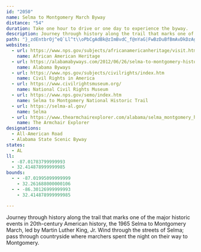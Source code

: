 ```yaml
---
id: "2050"
name: Selma to Montgomery March Byway
distance: "54"
duration: Take one hour to drive or one day to experience the byway.
description: Journey through history along the trail that marks one of the major historic events in 20th-century American history, the 1965 Selma to Montgomery March, led by Martin Luther King, Jr. Wind through the streets of Selma; pass through countryside where marchers spent the night on their way to Montgomery.
path: "}_zdEntbrOj^eQ`Ll^t\\oPbCgAdBk@zImBvdC_f@nYaG|FwBzDuBfBmAvDkDzAgB`DuEbDsHz@mC|P_q@xCuKnQuh@fB_GxRcl@lCgHxBgErEmHrRoWj@k@|@uAtBeCrjAi|AtNkPvb@oe@dNwNnCsEhBuEfAqFh@}FnBid@zL_eCh@aEbByGrT{l@jKwYn@kCt@}DlXiaDfBcRnBiNlBaKbCyJ~D{N|@aEh@eEXyFrB{mAj@}Kl@mH~@{IbAgH~BgMdL{i@bAmE~AeFrD}IrAeC~EgHn_AmmAlCoEhBgFn@_C~@_FzEs`@xF}b@ld@{pCpA_Fv@gB`N{TvAoD^wAlU}oAZiA~QacAv@yEdAoM|C_h@fKaiBDeLa@ws@TmFXsBbAaFf]}yAbAaF^kFDoFi@etC[ebAs@}MuTqcCw@aJi@qI_@iJUmNc@}sAKgFYgF}@yIwIan@e@mFYoFIgJRiJlCes@DoFEuFkCkbAEqFC{I^it@AqYs@acAYc~AKmFw@uMWsCc@sCwA_FiXwv@gFuLmF_L}CsH_DuGqIoRyAyCkHqLsBgEeBqE{H_We`@ylAyC{LyAuHy@mGaAeL{Buh@YmCs@kDe@sAiCoEyMiSoOkVeAqBsAmDiAsDi@uCwEw_@o@mJMeDAwIbAc\\McKs@qIg@iD{Gc^oCuPmAgNcGmy@__@cmGcAcVw@q^J]?cF@_CBeBGm@?i@?e@?aA?]oD@YMwNLkJ]gEg@}W{F{F{BmQsKcHsDwG{BgCk@c@?e_AmUcGu@sNYmFe@{^_IaAg@aAy@e@_Ao@oBa@qCAaAEaVYy^Hg@CgJU@e@BgSLyEGk}@l@Se[uPNO@[BiA@WDE}HH]iVcVYi@m@@mWgb@D[PMX]Aw@AIBOKeGu@ue@"
websites:
  - url: https://www.nps.gov/subjects/africanamericanheritage/visit.htm
    name: African American Heritage
  - url: https://alabamabyways.com/2012/06/26/selma-to-montgomery-historic-trail/
    name: Alabama Byways
  - url: https://www.nps.gov/subjects/civilrights/index.htm
    name: Civil Rights in America
  - url: https://www.civilrightsmuseum.org/
    name: National Civil Rights Museum
  - url: https://www.nps.gov/semo/index.htm
    name: Selma to Montgomery National Historic Trail
  - url: https://selma-al.gov/
    name: Selma
  - url: https://www.thearmchairexplorer.com/alabama/selma_montgomery_historic_byway.php
    name: The Armchair Explorer
designations:
  - All-American Road
  - Alabama State Scenic Byway
states:
  - AL
ll:
  - -87.01783799999993
  - 32.414878999999985
bounds:
  - - -87.01995099999999
    - 32.261688000000106
  - - -86.30126999999993
    - 32.414878999999985

---
```


Journey through history along the trail that marks one of the major historic events in 20th-century American history, the 1965 Selma to Montgomery March, led by Martin Luther King, Jr. Wind through the streets of Selma; pass through countryside where marchers spent the night on their way to Montgomery.
